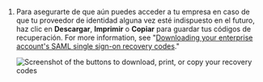 1. Para asegurarte de que aún puedes acceder a tu empresa en caso de que tu proveedor de identidad alguna vez esté indispuesto en el futuro, haz clic en **Descargar**, **Imprimir** o **Copiar** para guardar tus códigos de recuperación. For more information, see "[Downloading your enterprise account's SAML single sign-on recovery codes](/admin/identity-and-access-management/managing-recovery-codes-for-your-enterprise/downloading-your-enterprise-accounts-saml-single-sign-on-recovery-codes)."

   ![Screenshot of the buttons to download, print, or copy your recovery codes](/assets/images/help/saml/saml_recovery_code_options.png)